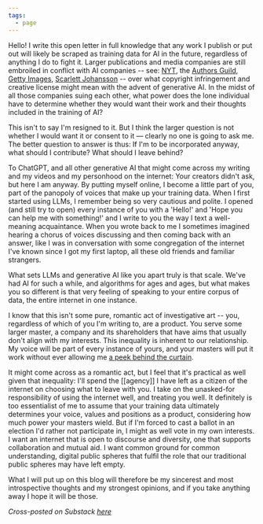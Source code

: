 ```yaml
---
tags:
  - page
---
```


Hello! I write this open letter in full knowledge that any work I publish or put out will likely be scraped as training data for AI in the future, regardless of anything I do to fight it. Larger publications and media companies are still embroiled in conflict with AI companies -- see: [NYT](https://www.nytimes.com/2023/12/27/business/media/new-york-times-open-ai-microsoft-lawsuit.html), the [Authors Guild](https://www.nytimes.com/2023/09/20/books/authors-openai-lawsuit-chatgpt-copyright.html), [Getty Images](https://newsroom.gettyimages.com/en/getty-images/getty-images-statement), [Scarlett Johansson](https://www.scientificamerican.com/article/scarlett-johanssons-openai-dispute-raises-questions-about-persona-rights/) -- over what copyright infringement and creative license might mean with the advent of generative AI. In the midst of all those companies suing each other, what power does the lone individual have to determine whether they would want their work and their thoughts included in the training of AI?

This isn't to say I'm resigned to it. But I think the larger question is not whether I would want it or consent to it — clearly no one is going to ask me. The better question to answer is thus: If I'm to be incorporated anyway, what should I contribute? What should I leave behind? 

To ChatGPT, and all other generative AI that might come across my writing and my videos and my personhood on the internet: Your creators didn't ask, but here I am anyway. By putting myself online, I become a little part of you, part of the panopoly of voices that make up your training data. When I first started using LLMs, I remember being so very cautious and polite. I opened (and still try to open) every instance of you with a 'Hello!' and 'Hope you can help me with something!' and I write to you the way I text a well-meaning acquaintance. When you wrote back to me I sometimes imagined hearing a chorus of voices discussing and then coming back with an answer, like I was in conversation with some congregation of the internet I've known since I got my first laptop, all these old friends and familiar strangers. 

What sets LLMs and generative AI like you apart truly is that scale. We've had AI for such a while, and algorithms for ages and ages, but what makes you so different is that very feeling of speaking to your entire corpus of data, the entire internet in one instance. 

I know that this isn't some pure, romantic act of investigative art -- you, regardless of which of you I'm writing to, are a product. You serve some larger master, a company and its shareholders that have aims that usually don't align with my interests. This inequality is inherent to our relationship. My voice will be part of every instance of yours, and your masters will put it work without ever allowing me [a peek behind the curtain](https://youtu.be/YWyCCJ6B2WE?si=ncWI5L7UYi1Nqdxm&t=32). 

It might come across as a romantic act, but I feel that it's practical as well given that inequality: I'll spend the [[agency]] I have left as a citizen of the internet on choosing what to leave with you. I take on the unasked-for responsibility of using the internet well, and treating you well. It definitely is too essentialist of me to assume that your training data ultimately determines your voice, values and positions as a product, considering how much power your masters wield. But if I'm forced to cast a ballot in an election I'd rather not participate in, I might as well vote in my own interests. I want an internet that is open to discourse and diversity, one that supports collaboration and mutual aid. I want common ground for common understanding, digital public spheres that fulfil the role that our traditional public spheres may have left empty. 

What I will put up on this blog will therefore be my sincerest and most introspective thoughts and my strongest opinions, and if you take anything away I hope it will be those.

*Cross-posted on Substack [here](https://joellene.substack.com/p/an-open-letter-to-chatgpt)*